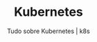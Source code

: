 ---
layout: category
title: Kubernetes
subtitle: Tudo sobre Kubernetes | k8s
category: kubernetes
---